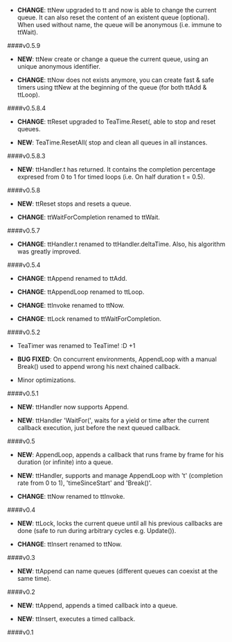 - **CHANGE**: ttNew upgraded to tt and now is able to change the current
  queue. It can also reset the content of an existent queue (optional). When
  used without name, the queue will be anonymous (i.e. immune to ttWait).

####v0.5.9

- **NEW**: ttNew create or change a queue the current queue, using an unique
  anonymous identifier.

- **CHANGE**: ttNow does not exists anymore, you can create fast & safe timers
  using ttNew at the beginning of the queue (for both ttAdd & ttLoop).

####v0.5.8.4

- **CHANGE**: ttReset upgraded to TeaTime.Reset(, able to stop and reset
  queues.

- **NEW**: TeaTime.ResetAll( stop and clean all queues in all instances.

####v0.5.8.3

- **NEW**: ttHandler.t has returned. It contains the completion percentage
  expresed from 0 to 1 for timed loops (i.e. On half duration t = 0.5).

####v0.5.8

- **NEW**: ttReset stops and resets a queue.

- **CHANGE**: ttWaitForCompletion renamed to ttWait.

####v0.5.7

- **CHANGE**: ttHandler.t renamed to ttHandler.deltaTime. Also, his algorithm
  was greatly improved.

####v0.5.4

- **CHANGE**: ttAppend renamed to ttAdd.

- **CHANGE**: ttAppendLoop renamed to ttLoop.

- **CHANGE**: ttInvoke renamed to ttNow.

- **CHANGE**: ttLock renamed to ttWaitForCompletion.

####v0.5.2

- TeaTimer was renamed to TeaTime! :D +1

- **BUG FIXED**: On concurrent environments, AppendLoop with a manual Break()
  used to append wrong his next chained callback.

- Minor optimizations.

####v0.5.1

- **NEW**: ttHandler now supports Append.

- **NEW**: ttHandler 'WaitFor(', waits for a yield or time after the current
  callback execution, just before the next queued callback.

####v0.5

- **NEW**: AppendLoop, appends a callback that runs frame by frame for his
  duration (or infinite) into a queue.

- **NEW**: ttHandler, supports and manage AppendLoop with 't' (completion rate
  from 0 to 1), 'timeSinceStart' and 'Break()'.

- **CHANGE**: ttNow renamed to ttInvoke.

####v0.4

- **NEW**: ttLock, locks the current queue until all his previous callbacks
  are done (safe to run during arbitrary cycles e.g. Update()).

- **CHANGE**: ttInsert renamed to ttNow.

####v0.3

- **NEW**: ttAppend can name queues (different queues can coexist at the same
  time).

####v0.2

- **NEW**: ttAppend, appends a timed callback into a queue.

- **NEW**: ttInsert, executes a timed callback.

####v0.1
